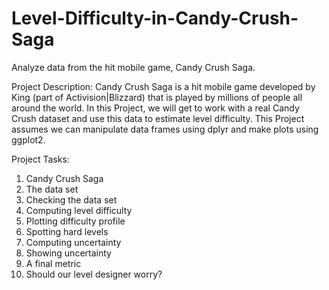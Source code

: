 # Level-Difficulty-in-Candy-Crush-Saga
Analyze data from the hit mobile game, Candy Crush Saga.


Project Description:
Candy Crush Saga is a hit mobile game developed by King (part of Activision|Blizzard) that is played by millions of people all around the world.
In this Project, we will get to work with a real Candy Crush dataset and use this data to estimate level difficulty. This Project assumes we can manipulate data frames using dplyr and make plots using ggplot2.


Project Tasks:

1. Candy Crush Saga
2. The data set
3. Checking the data set
4. Computing level difficulty
5. Plotting difficulty profile
6. Spotting hard levels
7. Computing uncertainty
8. Showing uncertainty
9. A final metric
10. Should our level designer worry?

